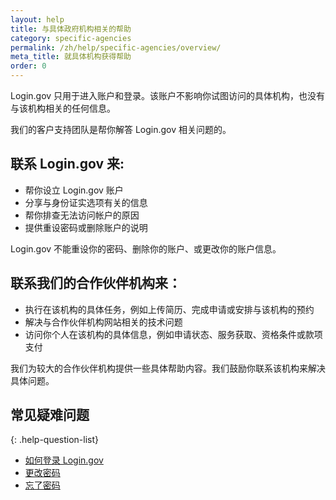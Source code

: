 ```yaml
---
layout: help
title: 与具体政府机构相关的帮助
category: specific-agencies
permalink: /zh/help/specific-agencies/overview/
meta_title: 就具体机构获得帮助
order: 0
---
```


Login.gov 只用于进入账户和登录。该账户不影响你试图访问的具体机构，也没有与该机构相关的任何信息。

我们的客户支持团队是帮你解答 Login.gov 相关问题的。

## 联系 Login.gov 来:
* 帮你设立 Login.gov 账户
* 分享与身份证实选项有关的信息
* 帮你排查无法访问帐户的原因
* 提供重设密码或删除账户的说明

Login.gov 不能重设你的密码、删除你的账户、或更改你的账户信息。

## 联系我们的合作伙伴机构来：
* 执行在该机构的具体任务，例如上传简历、完成申请或安排与该机构的预约
* 解决与合作伙伴机构网站相关的技术问题
* 访问你个人在该机构的具体信息，例如申请状态、服务获取、资格条件或款项支付

我们为较大的合作伙伴机构提供一些具体帮助内容。我们鼓励你联系该机构来解决具体问题。

## 常见疑难问题

{: .help-question-list}
* [如何登录 Login.gov](/zh/help/trouble-signing-in/how-to-sign-in/)
* [更改密码](/zh/help/manage-your-account/change-your-password/)
* [忘了密码](/zh/help/trouble-signing-in/forgot-your-password/)
